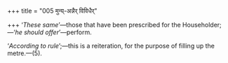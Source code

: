 +++
title = "005 मुन्य्-अन्नैर् विविधैर्"

+++
‘*These same*’—those that have been prescribed for the Householder;—‘*he
should offer*’—perform.

‘*According to rule*’;—this is a reiteration, for the purpose of filling
up the metre.—(5).


